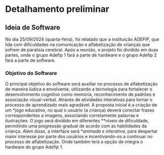 # Detalhamento preliminar

## Ideia de Software

No dia 25/09/2024 (quarta-feira), foi relatado que a instituição ADEFIP, que lida com dificuldades na comunicação e alfabetização de crianças que sofrem de paralisia cerebral.
Após a reunião, o projeto foi dividido em duas partes, onde o grupo Adefip 1 fará a parte de hardware e o grupo Adefip 2 fará a parte de software. 

### Objetivo do Software
O principal objetivo do software será auxiliar no processo de alfabetização de maneira lúdica e envolvente, utilizando a tecnologia para fortalecer o desenvolvimento cognitivo como memória, reconhecimento de padrões e associação visual-verbal. Através de atividades interativas para tornar o processo de aprendizado mais agradável.
A proposta inicial é a criação de um *jogo educativo, no qual o usuário (a criança) deverá conectar frases correspondentes a imagens, associando corretamente palavras e ilustrações. O jogo será dividido em diferentes **níveis de dificuldade, permitindo uma progressão gradual de acordo com as habilidades da criança. Além disso, a interface será **animada e interativa*, para despertar maior interesse por parte dos usuários e incentivando-os a continuar no processo de alfabetização. Onde também terá a opção de integra o hardware do grupo Adefip 1.
